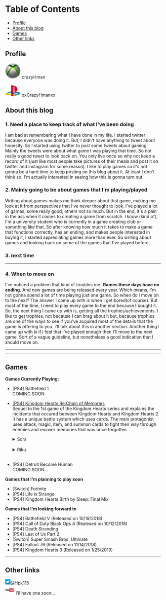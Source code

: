 # Table of Contents
- [Profile](#profile)
- [About this blog](#about-this-blog)
- [Games](#games)
- [Other links](#other-links)

## Profile
[<img src="xbox_PNG.png" width="50">](https://www.xbox.com/ja-JP/)
crazyHman
<br>
<br>
[<img src="playstationLOGO.png" width="50">](https://www.playstation.com/en-us/)
xxCrazyHmanxx

## About this blog  

### 1. Need a place to keep track of what I've been doing  

I am bad at remembering what I have done in my life. I started twitter because everyone was doing it. But, I didn't have anything to tweet about honestly. So I started using twitter to post some tweets about gaming. Mainly the tweets were about what game I was playing that time. So not really a good tweet to look back on. You only live once so why not keep a record of it (just like most people take pictures of their meals and post it on twitter and instagram for some reason). I like to play games so it's not gonna be a hard time to keep posting on this blog about it. At least I don't think so. I'm actually interested in seeing how this is gonna turn out. 

### 2. Mainly going to be about games that I'm playing/played   

Writing about games makes me think deeper about that game, making me look at it from perspectives that I've never thought to look. I've played a lot of games, some really good, others not so much. But in the end, it's a pain in the ass when it comes to creating a game from scratch. I know (kind of), I'm a university student who is currently in a game creating club or something like that. So after knowing how much it takes to make a game that functions correctly, has an ending, and makes people interested in buying it, I started appreciating games more than ever. So writing about games and looking back  on some of the games that I've played before.

### 3. next time  

---

### 4. When to move on

I've noticed a problem that kind of troubles me. **Games these days have no ending.** And new games are being released every year. Which means, I'm not gonna spend a lot of time playing just one game. So when do I move on to the next? The answer I came up with is when I get bored(of course). But most of the time, I need to play every game to the end because I bought it. So, the next thing I came up with is, getting all the trophies/achievements. I like to get trophies, not because I can brag about it but, because trophies are one of the ways to see if you've acquired most of the details that the game is offering to you. I'll talk about this in another section. Another thing I came up with is if I feel that I've played enough then I'll move to the next game. Sort of a vague guideline, but nonetheless a good indication that I should move on. 

---  
---
## Games 

**Games Currently Playing:**  
- [PS4] Battlefield 1  
COMING SOON

- [[PS4] Kingdom Hearts Re:Chain of Memories](KH.html)  
  Sequel to the 1st game of the Kingdom Hearts series and explains the incidents that occured between Kingdom Hearts and Kingdom Hearts 2. It has a unique battle system which uses cards. The main protagonist uses attack, magic, item, and summon cards to fight their way through enemies and recover memories that was once forgotten.  
  
  
  <details>
  <summary>Sora</summary>
  Coming soon…
  </details>
  <br>
  
  <details>  
  <summary>Riku</summary>
  Coming soon…   
  </details>  
  <br>
  
- [PS4] Detroit Become Human  
COMING SOON…

**Games that I'm planning to play soon**  
- [Switch] Fortnite  
- [PS4] Life is Strange
- [PS4] Kingdom Hearts Birth by Sleep: Final Mix

**Games that I'm looking forward to**
- [PS4] Battlefield V (Released on 10/19/2018)
- [PS4] Call of Duty Black Ops 4 (Realesed on 10/12/2018)
- [PS4] Death Stranding              
- [PS4] Last of Us Part 2
- [Switch] Super Smash Bros. Ultimate  
- [PS4] Fallout 76 (Released on 11/14/2018)
- [PS4] Kingdom Hearts 3 (Released on 1/25/2019)  

---
## Other links
<img src="twitterLOGO.jpg" width="17">[@Hpk115](https://twitter.com/hpk115)  
[<img src="youtubeLOGO.png" width="30">](https://www.youtube.com) I'll have one soon…
